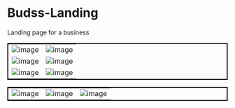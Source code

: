 # Budss-Landing

Landing page for a business

<table style="border: 2px solid black;">
  <tr>
    <td><img src="https://github.com/SilentCoast/Budss-Landing/assets/94042423/5ddf617a-ca6c-4d4b-bc08-dfd3762e4411" alt="image"></td>
    <td><img src="https://github.com/SilentCoast/Budss-Landing/assets/94042423/17032ce2-ae32-420a-8362-5cde61411890" alt="image"></td>
  </tr>
  <tr>
    <td><img src="https://github.com/SilentCoast/Budss-Landing/assets/94042423/dfa78462-eb17-4daf-afef-81b42c51a0af" alt="image"></td>
    <td><img src="https://github.com/SilentCoast/Budss-Landing/assets/94042423/41eb35d9-628e-4e17-81a1-02a6b73f34cd" alt="image"></td>
  </tr>
  <tr>
    <td><img src="https://github.com/SilentCoast/Budss-Landing/assets/94042423/5468ab5a-9cb6-4cdf-b1a1-6c3379ade4f9" alt="image"></td>
    <td><img src="https://github.com/SilentCoast/Budss-Landing/assets/94042423/168ed438-4aa9-4973-80f8-8caedbf9a7a2" alt="image"></td>
  </tr>
</table>

<table style="border: 2px solid black;">
  <tr>
    <td><img src="https://github.com/SilentCoast/Budss-Landing/assets/94042423/c750858c-f7da-46e0-a6e4-3f747acc5ec2" alt="image"></td>
    <td><img src="https://github.com/SilentCoast/Budss-Landing/assets/94042423/d074a5ff-ada8-4173-920a-5e05132d76dc" alt="image"></td>
    <td><img src="https://github.com/SilentCoast/Budss-Landing/assets/94042423/31b6b9ff-1ec0-4566-9d5f-a21a36a1788e" alt="image"></td>
  </tr>
</table>
